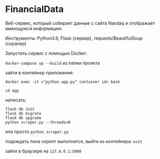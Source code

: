 # FinancialData

Веб-сервис, который собирает данные с сайта Nasdaq и отображает имеющуюся информацию

Инструменты: Python3.6, Flask (сервер), requests/BeautifulSoup (скрапер)

Запустить сервис с помощью Docker:

```docker-compose up --build``` из папки проекта

зайти в контейнер приложения:

```
docker exec -it <"python app.py" container id> bash

cd app
```

написать:
```
flask db init
flask db migrate
flask db upgrade
python scraper.py --threads=N
```
или просто
```python scraper.py```

подождать пока скрипт выполнится, выйти из контейнера:
```exit```

зайти в браузере на ```127.0.0.1:5000```